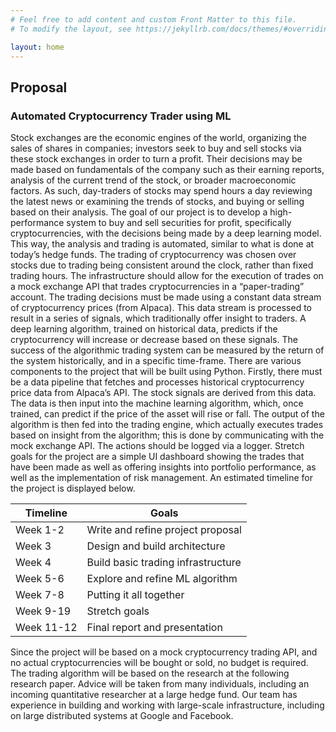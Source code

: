 ```yaml
---
# Feel free to add content and custom Front Matter to this file.
# To modify the layout, see https://jekyllrb.com/docs/themes/#overriding-theme-defaults

layout: home
---
```

## Proposal
### Automated Cryptocurrency Trader using ML

Stock exchanges are the economic engines of the world, organizing the sales of shares in companies; investors seek to buy and sell stocks via these stock exchanges in order to turn a profit. Their decisions may be made based on fundamentals of the company such as their earning reports, analysis of the current trend of the stock, or broader macroeconomic factors. As such, day-traders of stocks may spend hours a day reviewing the latest news or examining the trends of stocks, and buying or selling based on their analysis.
The goal of our project is to develop a high-performance system to buy and sell securities for profit, specifically cryptocurrencies, with the decisions being made by a deep learning model. This way, the analysis and trading is automated, similar to what is done at today’s hedge funds. The trading of cryptocurrency was chosen over stocks due to trading being consistent around the clock, rather than fixed trading hours. 
The infrastructure should allow for the execution of trades on a mock exchange API that trades cryptocurrencies in a “paper-trading” account. The trading decisions must be made using a constant data stream of cryptocurrency prices (from Alpaca). This data stream is processed to result in a series of signals, which traditionally offer insight to traders. A deep learning algorithm, trained on historical data, predicts if the cryptocurrency will increase or decrease based on these signals. The success of the algorithmic trading system can be measured by the return of the system historically, and in a specific time-frame. 
There are various components to the project that will be built using Python. Firstly, there must be a data pipeline that fetches and processes historical cryptocurrency price data from Alpaca’s API. The stock signals are derived from this data. The data is then input into the machine learning algorithm, which, once trained, can predict if the price of the asset will rise or fall. The output of the algorithm is then fed into the trading engine, which actually executes trades based on insight from the algorithm; this is done by communicating with the mock exchange API. The actions should be logged via a logger. Stretch goals for the project are a simple UI dashboard showing the trades that have been made as well as offering insights into portfolio performance, as well as the implementation of risk management. An estimated timeline for the project is displayed below.

| Timeline   | Goals                              |
|------------|------------------------------------|
| Week 1-2   |  Write and refine project proposal |
| Week 3     |    Design and build architecture   |
| Week 4     | Build basic trading infrastructure |
| Week 5-6   |   Explore and refine ML algorithm  |
| Week 7-8   | Putting it all together            |
| Week 9-19  |            Stretch goals           |
| Week 11-12 |    Final report and presentation   |

Since the project will be based on a mock cryptocurrency trading API, and no actual cryptocurrencies will be bought or sold, no budget is required. The trading algorithm will be based on the research at the following research paper. Advice will be taken from many individuals, including an incoming quantitative researcher at a large hedge fund. Our team has experience in building and working with large-scale infrastructure, including on large distributed systems at Google and Facebook.
